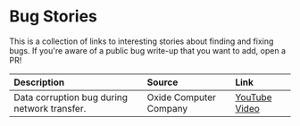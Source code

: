 # Bug Stories

This is a collection of links to interesting stories about finding and fixing bugs.
If you're aware of a public bug write-up that you want to add, open a PR!

| Description | Source | Link |
|:------------|:-------|:-----|
| Data corruption bug during network transfer. | Oxide Computer Company | [YouTube Video](https://www.youtube.com/watch?v=Nq7ranhHXwA) |
